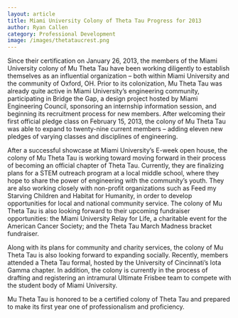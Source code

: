 ```yaml
---
layout: article
title: Miami University Colony of Theta Tau Progress for 2013
author: Ryan Callen
category: Professional Development
image: /images/thetataucrest.png
---
```


Since their certification on January 26, 2013, the members of the Miami 
University colony of Mu Theta Tau have been working diligently to establish 
themselves as an influential organization – both within Miami University and the 
community of Oxford, OH. Prior to its colonization, Mu Theta Tau was already quite 
active in Miami University’s engineering community, participating in Bridge the Gap, 
a design project hosted by Miami Engineering Council, sponsoring an internship 
information session, and beginning its recruitment process for new members. After 
welcoming their first official pledge class on February 15, 2013, the colony of Mu 
Theta Tau was able to expand to twenty-nine current members – adding eleven new 
pledges of varying classes and disciplines of engineering. 

After a successful showcase at Miami University’s E-week open house, the 
colony of Mu Theta Tau is working toward moving forward in their process of 
becoming an official chapter of Theta Tau. Currently, they are finalizing plans for a 
STEM outreach program at a local middle school, where they hope to share the 
power of engineering with the community’s youth. They are also working closely 
with non-profit organizations such as Feed my Starving Children and Habitat for 
Humanity, in order to develop opportunities for local and national community 
service. The colony of Mu Theta Tau is also looking forward to their upcoming 
fundraiser opportunities: the Miami University Relay for Life, a charitable event for 
the American Cancer Society; and the Theta Tau March Madness bracket fundraiser. 

Along with its plans for community and charity services, the colony of Mu 
Theta Tau is also looking forward to expanding socially. Recently, members 
attended a Theta Tau formal, hosted by the University of Cincinnati’s Iota Gamma 
chapter. In addition, the colony is currently in the process of drafting and registering 
an intramural Ultimate Frisbee team to compete with the student body of Miami 
University. 

Mu Theta Tau is honored to be a certified colony of Theta Tau and prepared 
to make its first year one of professionalism and proficiency.